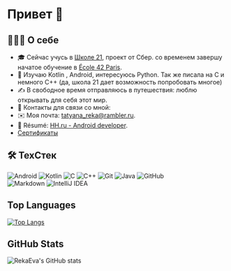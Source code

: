# Привет 👋

## 👨🏻‍💻 О себе

- 🎓 Сейчас учусь в  [Школе 21](https://21-school.ru/), проект от Сбер.
  со временем завершу начатое обучение в [École 42 Paris](https://42.fr/en/homepage/).
- 🌱 Изучаю Kotlin , Android, интересуюсь Python. Так же писала на С и немного С++ (да, школа 21 дает возможность попробовать многое)
- ✍️ В свободное время отправляюсь в путешествия: люблю открывать для себя этот мир.
- 💬 Контакты для связи со мной:
- ✉️ Моя почта: [tatyana_reka@rambler.ru](mailto:tatyana_reka@rambler.ru).
- 📄 Résumé: [HH.ru - Android developer](https://hh.ru/applicant/resumes/view?resume=3a8859ddff0c9cc9d50039ed1f6b6f4a497670).
-  [Сертификаты](certificates/)

## 🛠 ТехСтек
![Android](https://img.shields.io/badge/Android-3DDC84?style=for-the-badge&logo=android&logoColor=white)
![Kotlin](https://img.shields.io/badge/kotlin-%237F52FF.svg?style=for-the-badge&logo=kotlin&logoColor=white)
![C](https://img.shields.io/badge/-C-05122A?style=flat&logo=C&logoColor=A8B9CC)
![C++](https://img.shields.io/badge/-C++-05122A?style=flat&logo=C%2B%2B&logoColor=00599C)
![Git](https://img.shields.io/badge/-Git-05122A?style=flat&logo=git)
![Java](https://img.shields.io/badge/-Java-05122A?style=flat&logo=Java&logoColor=FFA518)
![GitHub](https://img.shields.io/badge/-GitHub-05122A?style=flat&logo=github)\
![Markdown](https://img.shields.io/badge/-Markdown-05122A?style=flat&logo=markdown)
![IntelliJ IDEA](https://img.shields.io/badge/IntelliJIDEA-000000.svg?style=flat&logo=markdown)

## Top Languages

[![Top Langs](https://github-readme-stats.vercel.app/api/top-langs/?username=RekaEva)](https://github.com/anuraghazra/github-readme-stats)

## GitHub Stats

![RekaEva's GitHub stats](https://github-readme-stats.vercel.app/api?username=RekaEva&show_icons=true&theme=transparent#gh-dark-mode-only)
